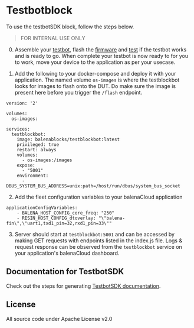 # Testbotblock

To use the testbotSDK block, follow the steps below. 

> FOR INTERNAL USE ONLY

0. Assemble your [testbot](https://github.com/balena-io/testbot/blob/master/documentation/getting-started.md#assemble-a-standalone-testbot-machine), flash the [firmware](https://github.com/balena-io/testbot/blob/master/documentation/getting-started.md#provision-the-testbot) and [test](https://github.com/balena-io/testbot/blob/master/documentation/getting-started.md#test-if-the-testbot-is-functioning) if the testbot works and is ready to go. When complete your testbot is now ready to for you to work, move your device to the application as per your usecase.

1. Add the following to your docker-compose and deploy it with your application. The named volume `os-images` is where the testblockbot looks for images to flash onto the DUT. Do make sure the image is present here before you trigger the `/flash` endpoint. 

```
version: '2'

volumes:
  os-images:

services:
  testblockbot:
    image: balenablocks/testblockbot:latest
    privileged: true
    restart: always
    volumes:
      - os-images:/images
    expose:
      - "5001"
    environment: 
      - DBUS_SYSTEM_BUS_ADDRESS=unix:path=/host/run/dbus/system_bus_socket
```

2. Add the fleet configuration variables to your balenaCloud application

```
applicationConfigVariables:
    - BALENA_HOST_CONFIG_core_freq: "250"
    - RESIN_HOST_CONFIG_dtoverlay: "\"balena-fin\",\"uart1,txd1_pin=32,rxd1_pin=33\""
```

3. Server should start at `testblockbot:5001` and can be accessed by making GET requests with endpoints listed in the index.js file. Logs & request response can be observed from the `testblockbot` service on your application's balenaCloud dashboard. 

## Documentation for TestbotSDK 

Check out the steps for generating [TestbotSDK documentation](https://github.com/balena-io/testbot/tree/master#generating-documentation-for-testbotsdk).

## License 

All source code under Apache License v2.0

